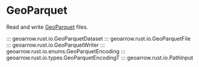 # GeoParquet

Read and write [GeoParquet](https://geoparquet.org/) files.

::: geoarrow.rust.io.GeoParquetDataset
::: geoarrow.rust.io.GeoParquetFile
::: geoarrow.rust.io.GeoParquetWriter
::: geoarrow.rust.io.enums.GeoParquetEncoding
::: geoarrow.rust.io.types.GeoParquetEncodingT
::: geoarrow.rust.io.PathInput
